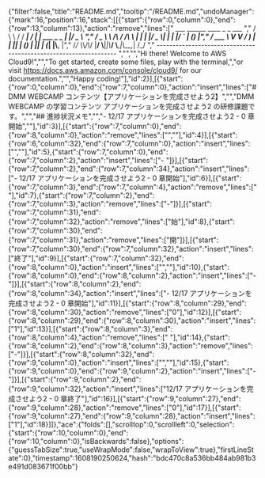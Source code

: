 {"filter":false,"title":"README.md","tooltip":"/README.md","undoManager":{"mark":16,"position":16,"stack":[[{"start":{"row":0,"column":0},"end":{"row":13,"column":13},"action":"remove","lines":["         ___        ______     ____ _                 _  ___  ","        / \\ \\      / / ___|   / ___| | ___  _   _  __| |/ _ \\ ","       / _ \\ \\ /\\ / /\\___ \\  | |   | |/ _ \\| | | |/ _` | (_) |","      / ___ \\ V  V /  ___) | | |___| | (_) | |_| | (_| |\\__, |","     /_/   \\_\\_/\\_/  |____/   \\____|_|\\___/ \\__,_|\\__,_|  /_/ "," ----------------------------------------------------------------- ","","","Hi there! Welcome to AWS Cloud9!","","To get started, create some files, play with the terminal,","or visit https://docs.aws.amazon.com/console/cloud9/ for our documentation.","","Happy coding!"],"id":2}],[{"start":{"row":0,"column":0},"end":{"row":7,"column":0},"action":"insert","lines":["# DMM WEBCAMP コンテンツ【アプリケーションを完成させよう2】","","DMM WEBCAMP の学習コンテンツ アプリケーションを完成させよう2 の研修課題です。","","## 進捗状況メモ","","- 12/17 アプリケーションを完成させよう2 - 0 章開始",""],"id":3}],[{"start":{"row":7,"column":0},"end":{"row":8,"column":0},"action":"remove","lines":["",""],"id":4}],[{"start":{"row":6,"column":32},"end":{"row":7,"column":0},"action":"insert","lines":["",""],"id":5},{"start":{"row":7,"column":0},"end":{"row":7,"column":2},"action":"insert","lines":["- "]}],[{"start":{"row":7,"column":2},"end":{"row":7,"column":34},"action":"insert","lines":["- 12/17 アプリケーションを完成させよう2 - 0 章開始"],"id":6}],[{"start":{"row":7,"column":3},"end":{"row":7,"column":4},"action":"remove","lines":[" "],"id":7},{"start":{"row":7,"column":2},"end":{"row":7,"column":3},"action":"remove","lines":["-"]}],[{"start":{"row":7,"column":31},"end":{"row":7,"column":32},"action":"remove","lines":["始"],"id":8},{"start":{"row":7,"column":30},"end":{"row":7,"column":31},"action":"remove","lines":["開"]}],[{"start":{"row":7,"column":30},"end":{"row":7,"column":32},"action":"insert","lines":["終了"],"id":9}],[{"start":{"row":7,"column":32},"end":{"row":8,"column":0},"action":"insert","lines":["",""],"id":10},{"start":{"row":8,"column":0},"end":{"row":8,"column":2},"action":"insert","lines":["- "]}],[{"start":{"row":8,"column":2},"end":{"row":8,"column":34},"action":"insert","lines":["- 12/17 アプリケーションを完成させよう2 - 0 章開始"],"id":11}],[{"start":{"row":8,"column":29},"end":{"row":8,"column":30},"action":"remove","lines":["0"],"id":12}],[{"start":{"row":8,"column":29},"end":{"row":8,"column":30},"action":"insert","lines":["1"],"id":13}],[{"start":{"row":8,"column":3},"end":{"row":8,"column":4},"action":"remove","lines":[" "],"id":14},{"start":{"row":8,"column":2},"end":{"row":8,"column":3},"action":"remove","lines":["-"]}],[{"start":{"row":8,"column":32},"end":{"row":9,"column":0},"action":"insert","lines":["",""],"id":15},{"start":{"row":9,"column":0},"end":{"row":9,"column":2},"action":"insert","lines":["- "]}],[{"start":{"row":9,"column":2},"end":{"row":9,"column":32},"action":"insert","lines":["12/17 アプリケーションを完成させよう2 - 0 章終了"],"id":16}],[{"start":{"row":9,"column":27},"end":{"row":9,"column":28},"action":"remove","lines":["0"],"id":17}],[{"start":{"row":9,"column":27},"end":{"row":9,"column":28},"action":"insert","lines":["1"],"id":18}]]},"ace":{"folds":[],"scrolltop":0,"scrollleft":0,"selection":{"start":{"row":10,"column":0},"end":{"row":10,"column":0},"isBackwards":false},"options":{"guessTabSize":true,"useWrapMode":false,"wrapToView":true},"firstLineState":0},"timestamp":1608190250624,"hash":"bdc470c8a536bb484ab981b3e491d083671f00bb"}